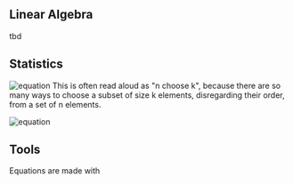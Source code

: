 ## Linear Algebra

tbd

## Statistics

![equation](http://latex.codecogs.com/gif.download?%5Cbinom%7Bn%7D%7Bk%7D%20%3D%20%5Cfrac%7Bn%21%7D%7Bk%21%28n-k%29%21%7D)
This is often read aloud as "n choose k", because there are so many ways to choose a subset of size k elements, disregarding their order, from a set of n elements.

![equation](http://latex.codecogs.com/gif.download?n%21%20%3D%20n%28n-1%29%28n-2%29%28n-3%29%20...%201)

## Tools

Equations are made with [](http://latex.codecogs.com/eqneditor/editor.php?mode=NEW)
